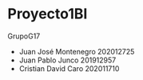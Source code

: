 # Proyecto1BI

GrupoG17

* Juan José Montenegro 202012725
* Juan Pablo Junco 201912957
* Cristian David Caro 202011710
